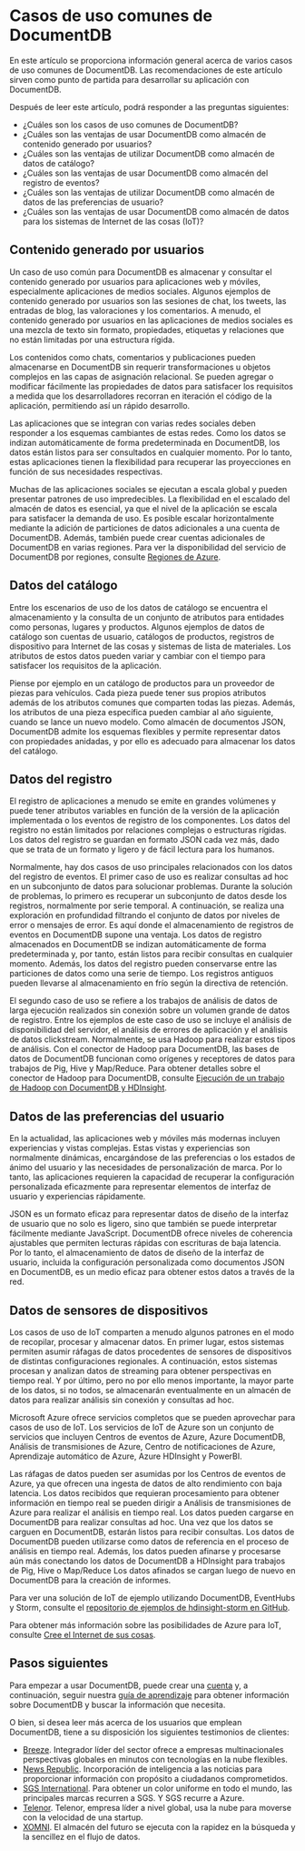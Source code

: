 <properties 
    pageTitle="Casos de uso comunes de DocumentDB | Azure" 
    description="Obtenga información acerca de los cinco principales casos de uso para DocumentDB: contenido generado por usuarios, registro de eventos, datos del catálogo, datos de las preferencias del usuario e Internet de las cosas (IoT)." 
    services="documentdb" 
    authors="h0n" 
    manager="jhubbard" 
    editor="monicar" 
    documentationCenter=""/>

<tags 
    ms.service="documentdb" 
    ms.workload="data-services" 
    ms.tgt_pltfrm="na" 
    ms.devlang="na" 
    ms.topic="article" 
    ms.date="07/10/2015" 
    ms.author="hawong"/>

# Casos de uso comunes de DocumentDB
En este artículo se proporciona información general acerca de varios casos de uso comunes de DocumentDB. Las recomendaciones de este artículo sirven como punto de partida para desarrollar su aplicación con DocumentDB.

Después de leer este artículo, podrá responder a las preguntas siguientes:
 
- ¿Cuáles son los casos de uso comunes de DocumentDB?
- ¿Cuáles son las ventajas de usar DocumentDB como almacén de contenido generado por usuarios?
- ¿Cuáles son las ventajas de utilizar DocumentDB como almacén de datos de catálogo?
- ¿Cuáles son las ventajas de usar DocumentDB como almacén del registro de eventos?
- ¿Cuáles son las ventajas de utilizar DocumentDB como almacén de datos de las preferencias de usuario?
- ¿Cuáles son las ventajas de usar DocumentDB como almacén de datos para los sistemas de Internet de las cosas (IoT)?

    
## Contenido generado por usuarios
Un caso de uso común para DocumentDB es almacenar y consultar el contenido generado por usuarios para aplicaciones web y móviles, especialmente aplicaciones de medios sociales. Algunos ejemplos de contenido generado por usuarios son las sesiones de chat, los tweets, las entradas de blog, las valoraciones y los comentarios. A menudo, el contenido generado por usuarios en las aplicaciones de medios sociales es una mezcla de texto sin formato, propiedades, etiquetas y relaciones que no están limitadas por una estructura rígida.

Los contenidos como chats, comentarios y publicaciones pueden almacenarse en DocumentDB sin requerir transformaciones u objetos complejos en las capas de asignación relacional. Se pueden agregar o modificar fácilmente las propiedades de datos para satisfacer los requisitos a medida que los desarrolladores recorran en iteración el código de la aplicación, permitiendo así un rápido desarrollo.

Las aplicaciones que se integran con varias redes sociales deben responder a los esquemas cambiantes de estas redes. Como los datos se indizan automáticamente de forma predeterminada en DocumentDB, los datos están listos para ser consultados en cualquier momento. Por lo tanto, estas aplicaciones tienen la flexibilidad para recuperar las proyecciones en función de sus necesidades respectivas.

Muchas de las aplicaciones sociales se ejecutan a escala global y pueden presentar patrones de uso impredecibles. La flexibilidad en el escalado del almacén de datos es esencial, ya que el nivel de la aplicación se escala para satisfacer la demanda de uso. Es posible escalar horizontalmente mediante la adición de particiones de datos adicionales a una cuenta de DocumentDB. Además, también puede crear cuentas adicionales de DocumentDB en varias regiones. Para ver la disponibilidad del servicio de DocumentDB por regiones, consulte [Regiones de Azure](http://azure.microsoft.com/regions/#services).

## Datos del catálogo
Entre los escenarios de uso de los datos de catálogo se encuentra el almacenamiento y la consulta de un conjunto de atributos para entidades como personas, lugares y productos. Algunos ejemplos de datos de catálogo son cuentas de usuario, catálogos de productos, registros de dispositivo para Internet de las cosas y sistemas de lista de materiales. Los atributos de estos datos pueden variar y cambiar con el tiempo para satisfacer los requisitos de la aplicación.

Piense por ejemplo en un catálogo de productos para un proveedor de piezas para vehículos. Cada pieza puede tener sus propios atributos además de los atributos comunes que comparten todas las piezas. Además, los atributos de una pieza específica pueden cambiar al año siguiente, cuando se lance un nuevo modelo. Como almacén de documentos JSON, DocumentDB admite los esquemas flexibles y permite representar datos con propiedades anidadas, y por ello es adecuado para almacenar los datos del catálogo.

## Datos del registro
El registro de aplicaciones a menudo se emite en grandes volúmenes y puede tener atributos variables en función de la versión de la aplicación implementada o los eventos de registro de los componentes. Los datos del registro no están limitados por relaciones complejas o estructuras rígidas. Los datos del registro se guardan en formato JSON cada vez más, dado que se trata de un formato y ligero y de fácil lectura para los humanos.
   
Normalmente, hay dos casos de uso principales relacionados con los datos del registro de eventos. El primer caso de uso es realizar consultas ad hoc en un subconjunto de datos para solucionar problemas. Durante la solución de problemas, lo primero es recuperar un subconjunto de datos desde los registros, normalmente por serie temporal. A continuación, se realiza una exploración en profundidad filtrando el conjunto de datos por niveles de error o mensajes de error. Es aquí donde el almacenamiento de registros de eventos en DocumentDB supone una ventaja. Los datos de registro almacenados en DocumentDB se indizan automáticamente de forma predeterminada y, por tanto, están listos para recibir consultas en cualquier momento. Además, los datos del registro pueden conservarse entre las particiones de datos como una serie de tiempo. Los registros antiguos pueden llevarse al almacenamiento en frío según la directiva de retención.

El segundo caso de uso se refiere a los trabajos de análisis de datos de larga ejecución realizados sin conexión sobre un volumen grande de datos de registro. Entre los ejemplos de este caso de uso se incluye el análisis de disponibilidad del servidor, el análisis de errores de aplicación y el análisis de datos clickstream. Normalmente, se usa Hadoop para realizar estos tipos de análisis. Con el conector de Hadoop para DocumentDB, las bases de datos de DocumentDB funcionan como orígenes y receptores de datos para trabajos de Pig, Hive y Map/Reduce. Para obtener detalles sobre el conector de Hadoop para DocumentDB, consulte [Ejecución de un trabajo de Hadoop con DocumentDB y HDInsight](documentdb-run-hadoop-with-hdinsight/).

## Datos de las preferencias del usuario
En la actualidad, las aplicaciones web y móviles más modernas incluyen experiencias y vistas complejas. Estas vistas y experiencias son normalmente dinámicas, encargándose de las preferencias o los estados de ánimo del usuario y las necesidades de personalización de marca. Por lo tanto, las aplicaciones requieren la capacidad de recuperar la configuración personalizada eficazmente para representar elementos de interfaz de usuario y experiencias rápidamente.

JSON es un formato eficaz para representar datos de diseño de la interfaz de usuario que no solo es ligero, sino que también se puede interpretar fácilmente mediante JavaScript. DocumentDB ofrece niveles de coherencia ajustables que permiten lecturas rápidas con escrituras de baja latencia. Por lo tanto, el almacenamiento de datos de diseño de la interfaz de usuario, incluida la configuración personalizada como documentos JSON en DocumentDB, es un medio eficaz para obtener estos datos a través de la red.

## Datos de sensores de dispositivos
Los casos de uso de IoT comparten a menudo algunos patrones en el modo de recopilar, procesar y almacenar datos. En primer lugar, estos sistemas permiten asumir ráfagas de datos procedentes de sensores de dispositivos de distintas configuraciones regionales. A continuación, estos sistemas procesan y analizan datos de streaming para obtener perspectivas en tiempo real. Y por último, pero no por ello menos importante, la mayor parte de los datos, si no todos, se almacenarán eventualmente en un almacén de datos para realizar análisis sin conexión y consultas ad hoc.

Microsoft Azure ofrece servicios completos que se pueden aprovechar para casos de uso de IoT. Los servicios de IoT de Azure son un conjunto de servicios que incluyen Centros de eventos de Azure, Azure DocumentDB, Análisis de transmisiones de Azure, Centro de notificaciones de Azure, Aprendizaje automático de Azure, Azure HDInsight y PowerBI.

Las ráfagas de datos pueden ser asumidas por los Centros de eventos de Azure, ya que ofrecen una ingesta de datos de alto rendimiento con baja latencia. Los datos recibidos que requieran procesamiento para obtener información en tiempo real se pueden dirigir a Análisis de transmisiones de Azure para realizar el análisis en tiempo real. Los datos pueden cargarse en DocumentDB para realizar consultas ad hoc. Una vez que los datos se carguen en DocumentDB, estarán listos para recibir consultas. Los datos de DocumentDB pueden utilizarse como datos de referencia en el proceso de análisis en tiempo real. Además, los datos pueden afinarse y procesarse aún más conectando los datos de DocumentDB a HDInsight para trabajos de Pig, Hive o Map/Reduce Los datos afinados se cargan luego de nuevo en DocumentDB para la creación de informes.

Para ver una solución de IoT de ejemplo utilizando DocumentDB, EventHubs y Storm, consulte el [repositorio de ejemplos de hdinsight-storm en GitHub](https://github.com/hdinsight/hdinsight-storm-examples/).

Para obtener más información sobre las posibilidades de Azure para IoT, consulte [Cree el Internet de sus cosas](http://www.microsoft.com/es-es/server-cloud/internet-of-things.aspx).

## Pasos siguientes
 
Para empezar a usar DocumentDB, puede crear una [cuenta](http://azure.microsoft.com/pricing/free-trial/) y, a continuación, seguir nuestra [guía de aprendizaje](documentdb-learning-map.md) para obtener información sobre DocumentDB y buscar la información que necesita.

O bien, si desea leer más acerca de los usuarios que emplean DocumentDB, tiene a su disposición los siguientes testimonios de clientes:

- [Breeze](https://customers.microsoft.com/Pages/CustomerStory.aspx?recid=18602). Integrador líder del sector ofrece a empresas multinacionales perspectivas globales en minutos con tecnologías en la nube flexibles.
- [News Republic](https://customers.microsoft.com/Pages/CustomerStory.aspx?recid=18639). Incorporación de inteligencia a las noticias para proporcionar información con propósito a ciudadanos comprometidos. 
- [SGS International](https://customers.microsoft.com/Pages/CustomerStory.aspx?recid=18653). Para obtener un color uniforme en todo el mundo, las principales marcas recurren a SGS. Y SGS recurre a Azure.
- [Telenor](https://customers.microsoft.com/Pages/CustomerStory.aspx?recid=18608). Telenor, empresa líder a nivel global, usa la nube para moverse con la velocidad de una startup. 
- [XOMNI](https://customers.microsoft.com/Pages/CustomerStory.aspx?recid=18667). El almacén del futuro se ejecuta con la rapidez en la búsqueda y la sencillez en el flujo de datos.
 

<!---HONumber=August15_HO6-->